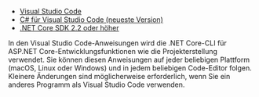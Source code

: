 * [Visual Studio Code](https://code.visualstudio.com/download)
* [C# für Visual Studio Code (neueste Version)](https://marketplace.visualstudio.com/items?itemName=ms-vscode.csharp)
* [.NET Core SDK 2.2 oder höher](https://www.microsoft.com/net/download/all)

In den Visual Studio Code-Anweisungen wird die .NET Core-CLI für ASP.NET Core-Entwicklungsfunktionen wie die Projekterstellung verwendet. Sie können diesen Anweisungen auf jeder beliebigen Plattform (macOS, Linux oder Windows) und in jedem beliebigen Code-Editor folgen. Kleinere Änderungen sind möglicherweise erforderlich, wenn Sie ein anderes Programm als Visual Studio Code verwenden.
